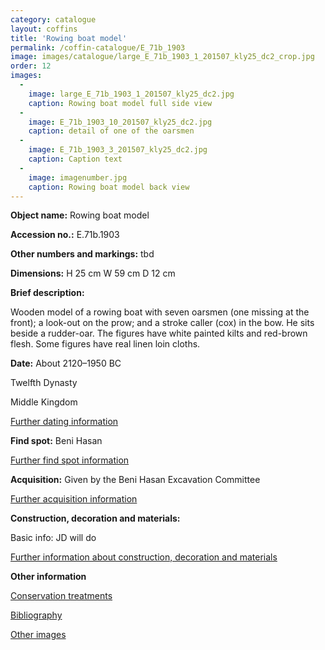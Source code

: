 ```yaml
---
category: catalogue
layout: coffins
title: 'Rowing boat model'
permalink: /coffin-catalogue/E_71b_1903
image: images/catalogue/large_E_71b_1903_1_201507_kly25_dc2_crop.jpg
order: 12
images: 
  -
    image: large_E_71b_1903_1_201507_kly25_dc2.jpg
    caption: Rowing boat model full side view 
  -
    image: E_71b_1903_10_201507_kly25_dc2.jpg
    caption: detail of one of the oarsmen
  -
    image: E_71b_1903_3_201507_kly25_dc2.jpg
    caption: Caption text
  -
    image: imagenumber.jpg
    caption: Rowing boat model back view
---
```


**Object name:** 
Rowing boat model

**Accession no.:** 
E.71b.1903

**Other numbers and markings:**
tbd

**Dimensions:** 
H 25 cm
W 59 cm
D 12 cm

**Brief description:** 

Wooden model of a rowing boat with seven oarsmen (one missing at the front); a look-out on the prow; and a stroke caller (cox) in the bow. He sits beside a rudder-oar. The figures have white painted kilts and red-brown flesh. Some figures have real linen loin cloths.



**Date:**
About 2120–1950 BC

Twelfth Dynasty

Middle Kingdom

[Further dating information](/catalogue_extras/E_71b_1903_dating)

**Find spot:**
Beni Hasan

[Further find spot information](/catalogue_extras/E_71b_1903_findspot)

**Acquisition:**
Given by the Beni Hasan Excavation Committee

[Further acquisition information](/catalogue_extras/E_71b_1903_acquisition)

**Construction, decoration and materials:**

Basic info: JD will do

[Further information about construction, decoration and materials](/catalogue_extras/E_71b_1903_materials)


**Other information**

[Conservation treatments](/catalogue_extras/E_71b_1903_conservation)

[Bibliography](/catalogue_extras/E_71b_1903_bibliography)

[Other images](/catalogue_extras/E_71b_1903_imagesheet)


